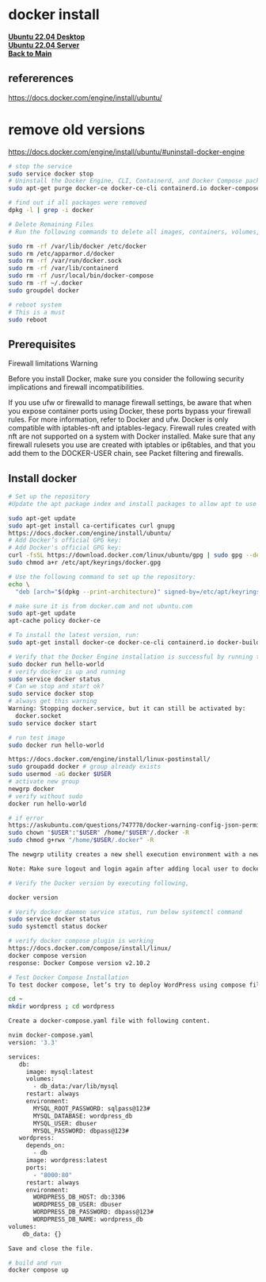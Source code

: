 # docker install

**[Ubuntu 22.04 Desktop](../../ubuntu22-04/desktop-install.md)**\
**[Ubuntu 22.04 Server](../../ubuntu22-04/server-install.md)**\
**[Back to Main](../../../README.md)**

## refererences

<https://docs.docker.com/engine/install/ubuntu/>

# remove old versions

<https://docs.docker.com/engine/install/ubuntu/#uninstall-docker-engine>

```bash
# stop the service
sudo service docker stop
# Uninstall the Docker Engine, CLI, Containerd, and Docker Compose packages:
sudo apt-get purge docker-ce docker-ce-cli containerd.io docker-compose-plugin docker-engine docker docker.io containerd runc docker-ce-rootless-extras docker-scan-plugin

# find out if all packages were removed
dpkg -l | grep -i docker

# Delete Remaining Files
# Run the following commands to delete all images, containers, volumes, user created configuration files. Do this only if you are sure you don’t need to use Docker again. Otherwise, if you re-install Docker, you will not be able to access these files.

sudo rm -rf /var/lib/docker /etc/docker
sudo rm /etc/apparmor.d/docker
sudo rm -rf /var/run/docker.sock
sudo rm -rf /var/lib/containerd
sudo rm -rf /usr/local/bin/docker-compose
sudo rm -rf ~/.docker
sudo groupdel docker

# reboot system 
# This is a must
sudo reboot
```

## Prerequisites

Firewall limitations
Warning

Before you install Docker, make sure you consider the following security implications and firewall incompatibilities.

If you use ufw or firewalld to manage firewall settings, be aware that when you expose container ports using Docker, these ports bypass your firewall rules. For more information, refer to Docker and ufw.
Docker is only compatible with iptables-nft and iptables-legacy. Firewall rules created with nft are not supported on a system with Docker installed. Make sure that any firewall rulesets you use are created with iptables or ip6tables, and that you add them to the DOCKER-USER chain, see Packet filtering and firewalls.

## Install docker

```bash
# Set up the repository
#Update the apt package index and install packages to allow apt to use a repository over HTTPS:

sudo apt-get update
sudo apt-get install ca-certificates curl gnupg
https://docs.docker.com/engine/install/ubuntu/
# Add Docker’s official GPG key:
# Add Docker's official GPG key:
curl -fsSL https://download.docker.com/linux/ubuntu/gpg | sudo gpg --dearmor -o /etc/apt/keyrings/docker.gpg
sudo chmod a+r /etc/apt/keyrings/docker.gpg

# Use the following command to set up the repository:
echo \
  "deb [arch="$(dpkg --print-architecture)" signed-by=/etc/apt/keyrings/docker.gpg] https://download.docker.com/linux/ubuntu "$(. /etc/os-release && echo "$VERSION_CODENAME")" stable" | sudo tee /etc/apt/sources.list.d/docker.list > /dev/null

# make sure it is from docker.com and not ubuntu.com
sudo apt-get update
apt-cache policy docker-ce

# To install the latest version, run:
sudo apt-get install docker-ce docker-ce-cli containerd.io docker-buildx-plugin docker-compose-plugin

# Verify that the Docker Engine installation is successful by running the hello-world image.
sudo docker run hello-world
# verify docker is up and running
sudo service docker status
# Can we stop and start ok?
sudo service docker stop
# always get this warning
Warning: Stopping docker.service, but it can still be activated by:
  docker.socket
sudo service docker start

# run test image
sudo docker run hello-world

https://docs.docker.com/engine/install/linux-postinstall/
sudo groupadd docker # group already exists
sudo usermod -aG docker $USER
# activate new group
newgrp docker 
# verify without sudo
docker run hello-world

# if error
https://askubuntu.com/questions/747778/docker-warning-config-json-permission-denied
sudo chown "$USER":"$USER" /home/"$USER"/.docker -R
sudo chmod g+rwx "/home/$USER/.docker" -R

The newgrp utility creates a new shell execution environment with a new real and effective group identification. Of the attributes listed in Shell ...

Note: Make sure logout and login again after adding local user to docker group

# Verify the Docker version by executing following,

docker version

# Verify docker daemon service status, run below systemctl command
sudo service docker status
sudo systemctl status docker

# verify docker compose plugin is working
https://docs.docker.com/compose/install/linux/
docker compose version
response: Docker Compose version v2.10.2

# Test Docker Compose Installation
To test docker compose, let’s try to deploy WordPress using compose file. Create a project directory ‘wordpress’ using mkdir command.

cd ~
mkdir wordpress ; cd wordpress

Create a docker-compose.yaml file with following content.

nvim docker-compose.yaml
version: '3.3'

services:
   db:
     image: mysql:latest
     volumes:
       - db_data:/var/lib/mysql
     restart: always
     environment:
       MYSQL_ROOT_PASSWORD: sqlpass@123#
       MYSQL_DATABASE: wordpress_db
       MYSQL_USER: dbuser
       MYSQL_PASSWORD: dbpass@123#
   wordpress:
     depends_on:
       - db
     image: wordpress:latest
     ports:
       - "8000:80"
     restart: always
     environment:
       WORDPRESS_DB_HOST: db:3306
       WORDPRESS_DB_USER: dbuser
       WORDPRESS_DB_PASSWORD: dbpass@123#
       WORDPRESS_DB_NAME: wordpress_db
volumes:
    db_data: {}

Save and close the file.

# build and run
docker compose up
```
